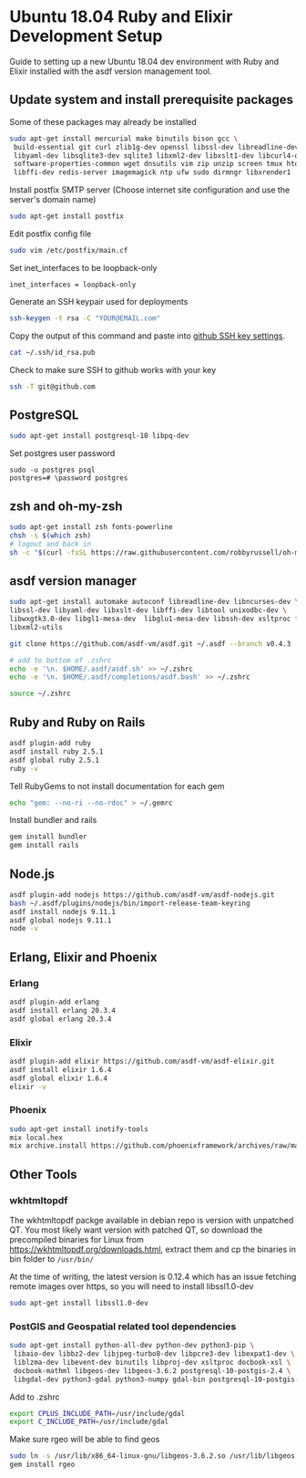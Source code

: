 # Ubuntu 18.04 Ruby and Elixir Development Setup

Guide to setting up a new Ubuntu 18.04 dev environment with Ruby and Elixir installed with the asdf version management tool.

## Update system and install prerequisite packages

Some of these packages may already be installed

```bash
sudo apt-get install mercurial make binutils bison gcc \
 build-essential git curl zlib1g-dev openssl libssl-dev libreadline-dev \
 libyaml-dev libsqlite3-dev sqlite3 libxml2-dev libxslt1-dev libcurl4-openssl-dev \
 software-properties-common wget dnsutils vim zip unzip screen tmux htop \
 libffi-dev redis-server imagemagick ntp ufw sudo dirmngr libxrender1
```

Install postfix SMTP server (Choose internet site configuration and use the server's domain name)

```bash
sudo apt-get install postfix
```

Edit postfix config file

```bash
sudo vim /etc/postfix/main.cf
```

Set inet_interfaces to be loopback-only

```
inet_interfaces = loopback-only
```

Generate an SSH keypair used for deployments

```bash
ssh-keygen -t rsa -C "YOUR@EMAIL.com"
```

Copy the output of this command and paste into [github SSH key settings](https://github.com/settings/keys).

```bash
cat ~/.ssh/id_rsa.pub
```

Check to make sure SSH to github works with your key

```bash
ssh -T git@github.com
```

## PostgreSQL

```bash
sudo apt-get install postgresql-10 libpq-dev
```

Set postgres user password

```
sudo -u postgres psql
postgres=# \password postgres
```

## zsh and oh-my-zsh

```bash
sudo apt-get install zsh fonts-powerline
chsh -s $(which zsh)
# logout and back in
sh -c "$(curl -fsSL https://raw.githubusercontent.com/robbyrussell/oh-my-zsh/master/tools/install.sh)"
```

## asdf version manager

```bash
sudo apt-get install automake autoconf libreadline-dev libncurses-dev \
libssl-dev libyaml-dev libxslt-dev libffi-dev libtool unixodbc-dev \
libwxgtk3.0-dev libgl1-mesa-dev  libglu1-mesa-dev libssh-dev xsltproc fop \
libxml2-utils

git clone https://github.com/asdf-vm/asdf.git ~/.asdf --branch v0.4.3

# add to bottom of .zshrc
echo -e '\n. $HOME/.asdf/asdf.sh' >> ~/.zshrc
echo -e '\n. $HOME/.asdf/completions/asdf.bash' >> ~/.zshrc

source ~/.zshrc
```

## Ruby and Ruby on Rails

```bash
asdf plugin-add ruby
asdf install ruby 2.5.1
asdf global ruby 2.5.1
ruby -v
```

Tell RubyGems to not install documentation for each gem

```bash
echo "gem: --no-ri --no-rdoc" > ~/.gemrc
```

Install bundler and rails

```bash
gem install bundler
gem install rails
```

## Node.js

```bash
asdf plugin-add nodejs https://github.com/asdf-vm/asdf-nodejs.git
bash ~/.asdf/plugins/nodejs/bin/import-release-team-keyring
asdf install nodejs 9.11.1
asdf global nodejs 9.11.1
node -v
```

## Erlang, Elixir and Phoenix

### Erlang

```bash
asdf plugin-add erlang
asdf install erlang 20.3.4
asdf global erlang 20.3.4
```

### Elixir

```bash
asdf plugin-add elixir https://github.com/asdf-vm/asdf-elixir.git
asdf install elixir 1.6.4
asdf global elixir 1.6.4
elixir -v
```

### Phoenix

```bash
sudo apt-get install inotify-tools
mix local.hex
mix archive.install https://github.com/phoenixframework/archives/raw/master/phx_new.ez
```

## Other Tools

### wkhtmltopdf

The wkhtmltopdf packge available in debian repo is version with unpatched QT. You most likely want version with patched QT, so download the precompiled binaries for Linux from https://wkhtmltopdf.org/downloads.html, extract them and cp the binaries in bin folder to `/usr/bin/`

At the time of writing, the latest version is 0.12.4 which has an issue fetching remote images over https, so you will need to install libssl1.0-dev

```bash
sudo apt-get install libssl1.0-dev
```

### PostGIS and Geospatial related tool dependencies

```bash
sudo apt-get install python-all-dev python-dev python3-pip \
 libaio-dev libbz2-dev libjpeg-turbo8-dev libpcre3-dev libexpat1-dev \
 liblzma-dev libevent-dev binutils libproj-dev xsltproc docbook-xsl \
 docbook-mathml libgeos-dev libgeos-3.6.2 postgresql-10-postgis-2.4 \
 libgdal-dev python3-gdal python3-numpy gdal-bin postgresql-10-postgis-scripts
```

Add to .zshrc

```bash
export CPLUS_INCLUDE_PATH=/usr/include/gdal
export C_INCLUDE_PATH=/usr/include/gdal
```

Make sure rgeo will be able to find geos

```bash
sudo ln -s /usr/lib/x86_64-linux-gnu/libgeos-3.6.2.so /usr/lib/libgeos.so
gem install rgeo
```
